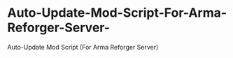 # Auto-Update-Mod-Script-For-Arma-Reforger-Server-
Auto-Update Mod Script (For Arma Reforger Server)

